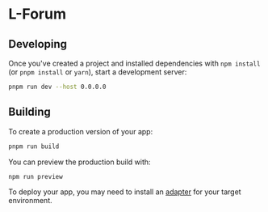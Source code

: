 # L-Forum

## Developing

Once you've created a project and installed dependencies with `npm install` (or `pnpm install` or `yarn`), start a development server:

```bash
pnpm run dev --host 0.0.0.0
```

## Building

To create a production version of your app:

```bash
pnpm run build
```

You can preview the production build with:

```bash
npm run preview
```

To deploy your app, you may need to install an [adapter](https://svelte.dev/docs/kit/adapters) for your target environment.
